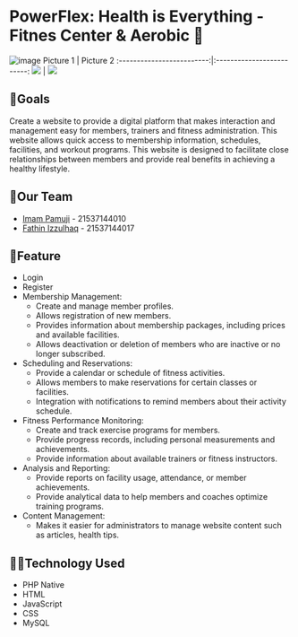 # PowerFlex: Health is Everything - Fitnes Center & Aerobic 💪

![image](https://drive.google.com/uc?export=view&id=1AbNZbaO_dxfCqQ-C1klHNChKicrXPAHq)
     Picture 1        |  Picture 2
:-------------------------:|:-------------------------:
![](https://drive.google.com/uc?export=view&id=1W_9D5WO7MLZvmZprFygcKA-_QxQ8F3OB)  |  ![](https://drive.google.com/uc?export=view&id=1W_9D5WO7MLZvmZprFygcKA-_QxQ8F3OB)

## 🎯Goals
Create a website to provide a digital platform that makes interaction and management easy for members, trainers and fitness administration. This website allows quick access to membership information, schedules, facilities, and workout programs. This website is designed to facilitate close relationships between members and provide real benefits in achieving a healthy lifestyle.

## 🤝Our Team
- [Imam Pamuji](https://github.com/imampamuji/) - 21537144010
- [Fathin Izzulhaq](https://github.com/HyhyY190) - 21537144017

## 🔑Feature
- Login
- Register
- Membership Management:
  - Create and manage member profiles.
  - Allows registration of new members.
  - Provides information about membership packages, including prices and available facilities.
  - Allows deactivation or deletion of members who are inactive or no longer subscribed.
- Scheduling and Reservations:
  - Provide a calendar or schedule of fitness activities.
  - Allows members to make reservations for certain classes or facilities.
  - Integration with notifications to remind members about their activity schedule.
- Fitness Performance Monitoring:
  - Create and track exercise programs for members.
  - Provide progress records, including personal measurements and achievements.
  - Provide information about available trainers or fitness instructors.
- Analysis and Reporting:
  - Provide reports on facility usage, attendance, or member achievements.
  - Provide analytical data to help members and coaches optimize training programs.
- Content Management:
  - Makes it easier for administrators to manage website content such as articles, health tips.

## 👨‍💻Technology Used
- PHP Native
- HTML
- JavaScript
- CSS
- MySQL

